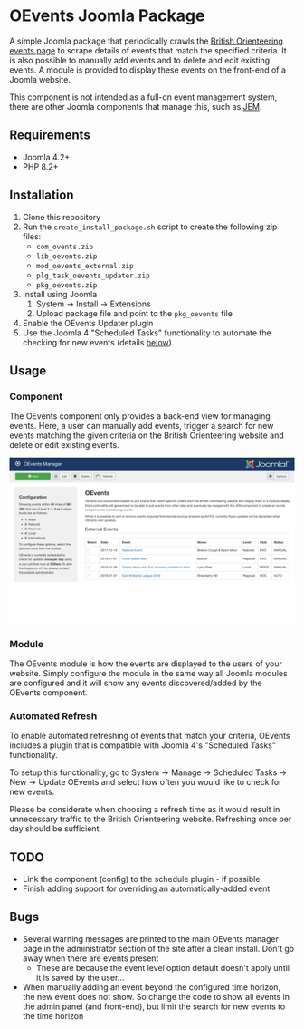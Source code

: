# OEvents Joomla Package

A simple Joomla package that periodically crawls the [British Orienteering events page](https://www.britishorienteering.org.uk/event) to scrape details of events that match the specified criteria. It is also possible to manually add events and to delete and edit existing events. A module is provided to display these events on the front-end of a Joomla website. 

This component is not intended as a full-on event management system, there are other Joomla components that manage this, such as [JEM](https://www.joomlaeventmanager.net). 

## Requirements
* Joomla 4.2+
* PHP 8.2+

## Installation
1) Clone this repository
2) Run the `create_install_package.sh` script to create the following zip files: 
    * `com_ovents.zip`
    * `lib_oevents.zip`
    * `mod_oevents_external.zip`
    * `plg_task_oevents_updater.zip`
    * `pkg_oevents.zip`
3) Install using Joomla 
    1) System -> Install -> Extensions
    2) Upload package file and point to the `pkg_oevents` file 
4) Enable the OEvents Updater plugin
5) Use the Joomla 4 "Scheduled Tasks" functionality to automate the checking for new events (details [below](#automated-refresh)).

## Usage

### Component
The OEvents component only provides a back-end view for managing events. Here, a user can manually add events, trigger a search for new events matching the given criteria on the British Orienteering website and delete or edit existing events. 

![A screen-shot of the OEvents manager](oevents_manager.png)

### Module
The OEvents module is how the events are displayed to the users of your website. Simply configure the module in the same way all Joomla modules are configured and it will show any events discovered/added by the OEvents component.

### Automated Refresh
To enable automated refreshing of events that match your criteria, OEvents includes a plugin that is compatible with Joomla 4's "Scheduled Tasks" functionality. 

To setup this functionality, go to System -> Manage -> Scheduled Tasks -> New -> Update OEvents and select how often you would like to check for new events. 

Please be considerate when choosing a refresh time as it would result in unnecessary traffic to the British Orienteering website. Refreshing once per day should be sufficient.

## TODO
 - Link the component (config) to the schedule plugin - if possible.
 - Finish adding support for overriding an automatically-added event

## Bugs
 - Several warning messages are printed to the main OEvents manager page in the administrator section of the site after a clean install. Don't go away when there are events present
    - These are because the event level option default doesn't apply until it is saved by the user...
 - When manually adding an event beyond the configured time horizon, the new event does not show. So change the code to show all events in the admin panel (and front-end), but limit the search for new events to the time horizon

 